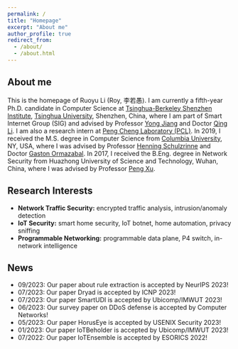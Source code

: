 ```yaml
---
permalink: /
title: "Homepage"
excerpt: "About me"
author_profile: true
redirect_from: 
  - /about/
  - /about.html
---
```


## About me

This is the homepage of Ruoyu Li (Roy, 李若愚). I am currently a fifth-year Ph.D. candidate in Computer Science at [Tsinghua-Berkeley Shenzhen Institute](https://www.tbsi.edu.cn), [Tsinghua University](https://www.tsinghua.edu.cn), Shenzhen, China, where I am part of Smart Internet Group (SIG) and advised by Professor [Yong Jiang](https://www.sigs.tsinghua.edu.cn/jy/main.htm) and Doctor [Qing Li](https://www.pcl.ac.cn/html/919/2022-05-17/content-3985.html). I am also a research intern at [Peng Cheng Laboratory (PCL)](https://www.pcl.ac.cn). In 2019, I received the M.S. degree in Computer Science from [Columbia University](https://www.columbia.edu), NY, USA, where I was advised by Professor [Henning Schulzrinne](https://www.cs.columbia.edu/~hgs/) and Doctor [Gaston Ormazabal](https://www.linkedin.com/in/gaston-ormazabal-8304893/). In 2017, I received the B.Eng. degree in Network Security from Huazhong University of Science and Technology, Wuhan, China, where I was advised by Professor [Peng Xu](http://faculty.hust.edu.cn/xupeng1/zh_CN/index.htm).

## Research Interests

* **Network Traffic Security:** encrypted traffic analysis, intrusion/anomaly detection
* **IoT Security:** smart home security, IoT botnet, home automation, privacy sniffing
* **Programmable Networking:** programmable data plane, P4 switch, in-network intelligence

## News
* 09/2023: Our paper about rule extraction is accepted by NeurIPS 2023!
* 07/2023: Our paper Dryad is accepted by ICNP 2023!
* 07/2023: Our paper SmartUDI is accepted by Ubicomp/IMWUT 2023!
* 06/2023: Our survey paper on DDoS defense is accepted by Computer Networks!
* 05/2023: Our paper HorusEye is accepted by USENIX Security 2023!
* 01/2023: Our paper IoTBeholder is accepted by Ubicomp/IMWUT 2023!
* 07/2022: Our paper IoTEnsemble is accepted by ESORICS 2022!
